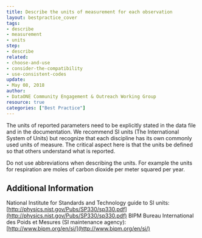 ```yaml
---
title: Describe the units of measurement for each observation
layout: bestpractice_cover
tags:
- describe
- measurement
- units
step:
- describe
related:
- choose-and-use
- consider-the-compatibility
- use-consistent-codes
update:
- May 08, 2018
author:
- DataONE Community Engagement & Outreach Working Group
resource: true
categories: ["Best Practice"]
---
```



The units of reported parameters need to be explicitly stated in the data file and in the documentation. We recommend SI units (The International System of Units) but recognize that each discipline has its own commonly used units of measure. The critical aspect here is that the units be defined so that others understand what is reported.

Do not use abbreviations when describing the units. For example the units for respiration are moles of carbon dioxide per meter squared per year.

## Additional Information

National Institute for Standards and Technology guide to SI units: [http://physics.nist.gov/Pubs/SP330/sp330.pdf](http://physics.nist.gov/Pubs/SP330/sp330.pdf)
BIPM Bureau International des Poids et Mesures (SI maintenance agency): [http://www.bipm.org/en/si/](http://www.bipm.org/en/si/)
